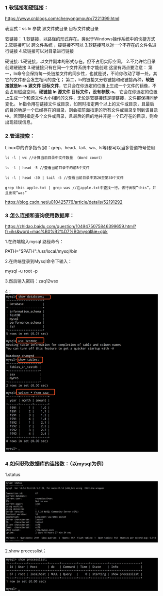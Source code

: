 ### 1.软链接和硬链接：

https://www.cnblogs.com/chenyongmou/p/7221399.html

表达式：ss ln 参数 源文件或目录 目标文件或目录

软链接：
1.软链接，以路径的形式存在。类似于Windows操作系统中的快捷方式
2.软链接可以 跨文件系统 ，硬链接不可以
3.软链接可以对一个不存在的文件名进行链接
4.软链接可以对目录进行链接

硬链接:
1.硬链接，以文件副本的形式存在。但不占用实际空间。
2.不允许给目录创建硬链接
3.硬链接只有在同一个文件系统中才能创建
这里有两点要注意：
第一，ln命令会保持每一处链接文件的同步性，也就是说，不论你改动了哪一处，其它的文件都会发生相同的变化；
第二，ln的链接又分软链接和硬链接两种，**软链接就是ln –s 源文件 目标文件**，它只会在你选定的位置上生成一个文件的镜像，不会占用磁盘空间，**硬链接 ln 源文件 目标文件，没有参数-s**， 它会在你选定的位置上生成一个和源文件大小相同的文件，无论是软链接还是硬链接，文件都保持同步变化。
ln指令用在链接文件或目录，如同时指定两个以上的文件或目录，且最后的目的地是一个已经存在的目录，则会把前面指定的所有文件或目录复制到该目录中。若同时指定多个文件或目录，且最后的目的地并非是一个已存在的目录，则会出现错误信息。



### 2.管道搜索：

Linux中的许多指令(如：grep、head、tail、wc、ls等)都可以当多管道符号使用

```
ls -l | wc //计算当前目录中文件数量 （Word count）

ls -l | head -5 //查看当前目录中的前5个文件

ls -l | head -30 | tail -5 //查看当前目录中第26至第30个文件

grep this apple.txt | grep was //在apple.txt中查找一行，该行出现”this”，并且出现”was”
```

https://blog.csdn.net/u010425776/article/details/52191292





### 3.怎么连接和查询使用数据库：

https://zhidao.baidu.com/question/1049475075846399659.html?fr=iks&word=mac%B0%B2%D7%B0mysql&ie=gbk

1.在终端输入mysql 路径命令：

PATH="$PATH":/usr/local/mysql/bin

2.在终端登录到Mysql命令下输入：

mysql -u root -p 

3.然后输入密码：zaq12wsx

4：![image-20181120172121041](assets/image-20181120172121041-2705681.png)



### 4.如何获取数据库的连接数：（以mysql为例）

1.status

![image-20181120170511823](assets/image-20181120170511823-2704711.png)

2.show processlist；

![image-20181120170442113](assets/image-20181120170442113-2704682.png)



